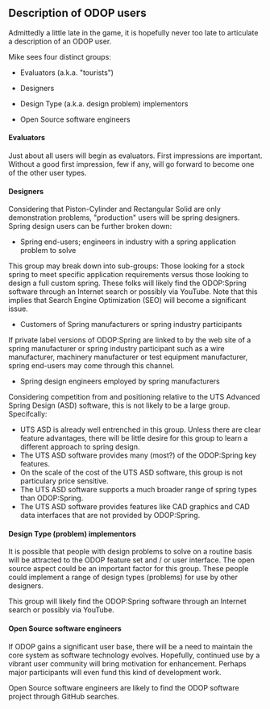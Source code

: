 ## Description of ODOP users

Admittedly a little late in the game, it is hopefully never too late to articulate a description of an ODOP user.

Mike sees four distinct groups:

 * Evaluators (a.k.a. "tourists")
 
 * Designers
 
 * Design Type (a.k.a. design problem) implementors
 
 * Open Source software engineers
 
#### Evaluators

Just about all users will begin as evaluators.
First impressions are important.
Without a good first impression, few if any, will go forward to become one of the other user types.

#### Designers

Considering that Piston-Cylinder and Rectangular Solid are only demonstration problems,
"production" users will be spring designers. 
Spring design users can be further broken down:

 * Spring end-users; engineers in industry with a spring application problem to solve   
 
 This group may break down into sub-groups: Those looking for a stock spring to meet specific application
 requirements versus those looking to design a full custom spring.
 These folks will likely find the ODOP:Spring software through an Internet search or
 possibly via YouTube. 
 Note that this implies that Search Engine Optimization (SEO) will become a significant issue.
 
 * Customers of Spring manufacturers or spring industry participants
 
 If private label versions of ODOP:Spring are linked to by the web site of a spring manufacturer or 
 spring industry participant such as a wire manufacturer, machinery manufacturer or test equipment 
 manufacturer, spring end-users may come through this channel.
 
 * Spring design engineers employed by spring manufacturers
 
 Considering competition from and positioning relative to the UTS Advanced Spring Design (ASD) software,
 this is not likely to be a large group.
 Specifcally: 
 * UTS ASD is already well entrenched in this group.
Unless there are clear feature advantages, there will be little desire for this group to 
learn a different approach to spring design.
 * The UTS ASD software provides many (most?) of the ODOP:Spring key features.
 * On the scale of the cost of the UTS ASD software, this group is not particulary price sensitive.
 * The UTS ASD software supports a much broader range of spring types than ODOP:Spring.
 * The UTS ASD software provides features like CAD graphics and CAD data interfaces that are not
 provided by ODOP:Spring.
 
#### Design Type (problem) implementors

It is possible that people with design problems to solve on a routine basis will be attracted to the ODOP
feature set and / or user interface. 
The open source aspect could be an important factor for this group.
These people could implement a range of design types (problems) for use by other designers.

This group will likely find the ODOP:Spring software through an Internet search or
possibly via YouTube.
 
 
#### Open Source software engineers
 
If ODOP gains a significant user base, 
there will be a need to maintain the core system as software technology evolves.
Hopefully, continued use by a vibrant user community will bring motivation for enhancement. 
Perhaps major participants will even fund this kind of development work.

Open Source software engineers are likely to find the ODOP software project through GitHub searches.



 